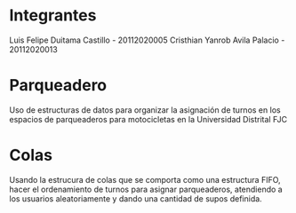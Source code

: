 # Integrantes
Luis Felipe Duitama Castillo - 20112020005
Cristhian Yanrob Avila Palacio - 20112020013

# Parqueadero
Uso de estructuras de datos para organizar la asignación de turnos en los espacios de parqueaderos para motocicletas en la Universidad Distrital FJC

# Colas
Usando la estrucura de colas que se comporta como una estructura FIFO, hacer el ordenamiento de turnos para asignar parqueaderos, atendiendo a los usuarios aleatoriamente y dando una cantidad de supos definida.
